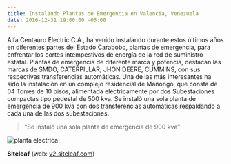 ```yaml
---
title: Instalando Plantas de Emergencia en Valencia, Venezuela
date: 2016-12-31 19:00:00 -05:00
---
```


Alfa Centauro Electric C.A., ha venido instalando durante estos últimos años en diferentes partes del Estado Carabobo, plantas de emergencia, para enfrentar los cortes intempestivos de energía de la red de suministro estatal. Plantas de emergencia de diferente marca y potencia, destacan las marcas de SMDO, CATERPILLAR, JHON DEERE, CUMMINS, con sus respectivas transferencias automáticas. Una de las más interesantes ha sido la instalación en un complejo residencial de Mañongo, que consta de 04 Torres de 10 pisos, alimentada eléctricamente por dos Subestaciones compactas tipo pedestal de 500 kva. Se instaló una sola planta de emergencia de 900 kva con dos transferencias automáticas respaldando a cada una de las dos subestaciones.

> “Se instaló una sola planta de emergencia de 900 kva”

![planta electrica](/uploads/plantaelectrica.jpg)

**Siteleaf** (web: [v2.siteleaf.com](http://v2.siteleaf.com))
